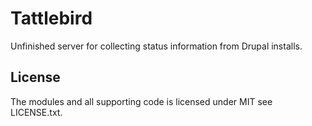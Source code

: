 Tattlebird
================

Unfinished server for collecting status information from Drupal installs.

License
---------------

The modules and all supporting code is licensed under MIT see LICENSE.txt.